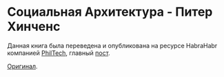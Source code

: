# Социальная Архитектура - Питер Хинченс

Данная книга была переведена и опубликована на ресурсе HabraHabr компанией [PhilTech](http://go.philtech.ru/), главный [пост](https://habrahabr.ru/company/philtech/blog/352390/).

[Оригинал](https://www.gitbook.com/book/hintjens/social-architecture/details).

